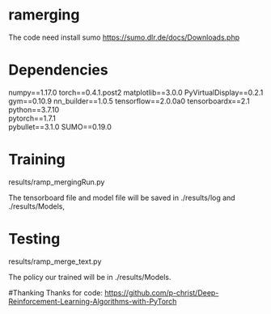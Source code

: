 # ramerging
The code need install sumo https://sumo.dlr.de/docs/Downloads.php

# Dependencies
numpy==1.17.0
torch==0.4.1.post2
matplotlib==3.0.0
PyVirtualDisplay==0.2.1
gym==0.10.9
nn_builder==1.0.5
tensorflow==2.0.0a0
tensorboardx==2.1	
python==3.7.10	
pytorch==1.7.1	
pybullet==3.1.0	
SUMO==0.19.0

# Training
results/ramp_mergingRun.py

The tensorboard file and model file will be saved in ./results/log and ./results/Models, 

# Testing
results/ramp_merge_text.py

The policy our trained will be in ./results/Models.


#Thanking
Thanks for code:
https://github.com/p-christ/Deep-Reinforcement-Learning-Algorithms-with-PyTorch
